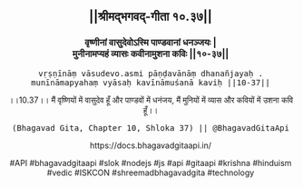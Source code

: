 <center><h2>||श्रीमद्‍भगवद्‍-गीता १०.३७||</h2>
<h3>वृष्णीनां वासुदेवोऽस्मि पाण्डवानां धनञ्जयः |<br/>मुनीनामप्यहं व्यासः कवीनामुशना कविः ||१०-३७||</h3>
<pre>vṛṣṇīnāṃ vāsudevo.asmi pāṇḍavānāṃ dhanañjayaḥ .<br/>munīnāmapyahaṃ vyāsaḥ kavīnāmuśanā kaviḥ ||10-37||</pre>
<p>।।10.37।। मैं वृष्णियों में वासुदेव हूँ और पाण्डवों में धनंजय, मैं मुनियों में व्यास और कवियों में उशना कवि हूँ।।</p>
<pre>(Bhagavad Gita, Chapter 10, Shloka 37) || @BhagavadGitaApi</pre><p>https://docs.bhagavadgitaapi.in/</p><p>#API #bhagavadgitaapi #slok #nodejs #js #api #gitaapi #krishna #hinduism #vedic #ISKCON #shreemadbhagavadgita #technology</p></center>